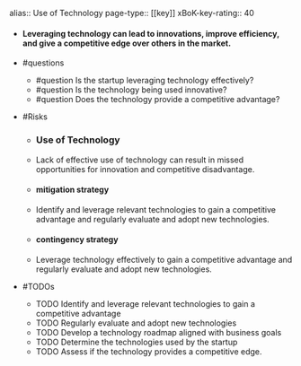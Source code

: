 alias:: Use of Technology
page-type:: [[key]]
xBoK-key-rating:: 40
- #### Leveraging technology can lead to innovations, improve efficiency, and give a competitive edge over others in the market.
- #questions
  - #question Is the startup leveraging technology effectively?
  - #question Is the technology being used innovative?
  - #question Does the technology provide a competitive advantage?
- #Risks

  - ### Use of Technology
  - Lack of effective use of technology can result in missed opportunities for innovation and competitive disadvantage.
  - #### mitigation strategy
  - Identify and leverage relevant technologies to gain a competitive advantage and regularly evaluate and adopt new technologies.
  - #### contingency strategy
  - Leverage technology effectively to gain a competitive advantage and regularly evaluate and adopt new technologies.
- #TODOs
  - TODO Identify and leverage relevant technologies to gain a competitive advantage
  - TODO  Regularly evaluate and adopt new technologies
  - TODO  Develop a technology roadmap aligned with business goals
  - TODO Determine the technologies used by the startup
  - TODO  Assess if the technology provides a competitive edge.


